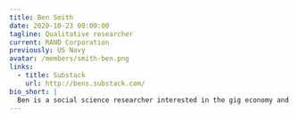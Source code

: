 ```yaml
---
title: Ben Smith
date: 2020-10-23 00:00:00
tagline: Qualitative researcher
current: RAND Corporation
previously: US Navy
avatar: /members/smith-ben.png
links:
  - title: Substack
    url: http://bens.substack.com/
bio_short: |
  Ben is a social science researcher interested in the gig economy and the future of work. He enjoys creative writing and is curious about the potential of speculative fiction as a research tool. He grew up reading Tom Clancy and Philip K. Dick novels.
---
```

